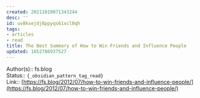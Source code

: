 ```yaml
---
created: 20211019071343244
desc: ''
id: uv8ksejdj8ppyqs61xcl0qh
tags:
- articles
- read
title: The Best Summary of How to Win Friends and Influence People
updated: 1652786937527
---
```

   
Author(s):: fs.blog   
Status:: `{_obsidian_pattern_tag_read}`   
Link:: [https://fs.blog/2012/07/how-to-win-friends-and-influence-people/](https://fs.blog/2012/07/how-to-win-friends-and-influence-people/)